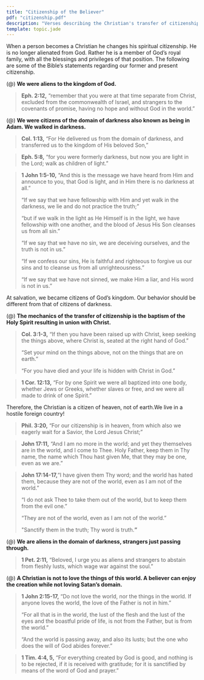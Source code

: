 ```yaml
---
title: "Citizenship of the Believer"
pdf: "citizenship.pdf"
description: "Verses describing the Christian's transfer of citizenship from the world to the heavenly kingdom through union with Christ."
template: topic.jade
---
```


When a person becomes a Christian he changes his spiritual citizenship.
He is no longer alienated from God. Rather he is a member of God’s royal
family, with all the blessings and privileges of that position. The
following are some of the Bible’s statements regarding our former and
present citizenship.

(@) **We were aliens to the kingdom of God.**

> **Eph. 2:12,** “remember that you were at that time separate from
> Christ, excluded from the commonwealth of Israel, and strangers to the
> covenants of promise, having no hope and without God in the world.”

(@) **We were citizens of the domain of darkness also known as being in
Adam. We walked in darkness.**

> **Col. 1:13,** “For He delivered us from the domain of darkness, and
> transferred us to the kingdom of His beloved Son,”

<!-- -->

> **Eph. 5:8,** “for you were formerly darkness, but now you are light in
> the Lord; walk as children of light.”

<!-- -->

> **1 John 1:5-10,** “And this is the message we have heard from Him and
> announce to you, that God is light, and in Him there is no darkness at
> all.”
>
> “If we say that we have fellowship with Him and yet walk in the
> darkness, we lie and do not practice the truth;”
> 
> “but if we walk in the light as He Himself is in the light, we have
> fellowship with one another, and the blood of Jesus His Son cleanses us
> from all sin.”
> 
> “If we say that we have no sin, we are deceiving ourselves, and the
> truth is not in us.”
> 
> “If we confess our sins, He is faithful and righteous to forgive us our
> sins and to cleanse us from all unrighteousness.”
> 
> “If we say that we have not sinned, we make Him a liar, and His word is
> not in us.”

At salvation, we became citizens of God’s kingdom. Our behavior should
be different from that of citizens of darkness.

(@) **The mechanics of the transfer of citizenship is the baptism of the
Holy Spirit resulting in union with Christ.**

> **Col. 3:1-3,** “If then you have been raised up with Christ, keep
> seeking the things above, where Christ is, seated at the right hand of
> God.”
>
> “Set your mind on the things above, not on the things that are on
> earth.”
>
> “For you have died and your life is hidden with Christ in God.”

<!-- -->

> **1 Cor. 12:13,** “For by one Spirit we were all baptized into one body,
> whether Jews or Greeks, whether slaves or free, and we were all made to
> drink of one Spirit.”

Therefore, the Christian is a citizen of heaven, not of earth.We live in
a hostile foreign country!

> **Phil. 3:20,** “For our citizenship is in heaven, from which also we
> eagerly wait for a Savior, the Lord Jesus Christ;”

<!-- -->

> **John 17:11,** “And I am no more in the world; and yet they themselves
> are in the world, and I come to Thee. Holy Father, keep them in Thy
> name, the name which Thou hast given Me, that they may be one, even as
> we are.”

<!-- -->

> **John 17:14-17,**“I have given them Thy word; and the world has hated
> them, because they are not of the world, even as I am not of the world.”
> 
> “I do not ask Thee to take them out of the world, but to keep them from
> the evil one.”
> 
> “They are not of the world, even as I am not of the world.”
> 
> "Sanctify them in the truth; Thy word is truth.**”**

(@) **We are aliens in the domain of darkness, strangers just passing
through.**

> **1 Pet. 2:11,** “Beloved, I urge you as aliens and strangers to abstain
> from fleshly lusts, which wage war against the soul.”

(@) **A Christian is not to love the things of this world. A believer can
enjoy the creation while not loving Satan’s domain.**

> **1 John 2:15-17,** “Do not love the world, nor the things in the world.
> If anyone loves the world, the love of the Father is not in him.”
> 
> “For all that is in the world, the lust of the flesh and the lust of the
> eyes and the boastful pride of life, is not from the Father, but is from
> the world.”
>
> “And the world is passing away, and also its lusts; but the one who does
> the will of God abides forever.”

<!-- -->

> **1 Tim. 4:4, 5,** “For everything created by God is good, and nothing
> is to be rejected, if it is received with gratitude; for it is
> sanctified by means of the word of God and prayer.”

